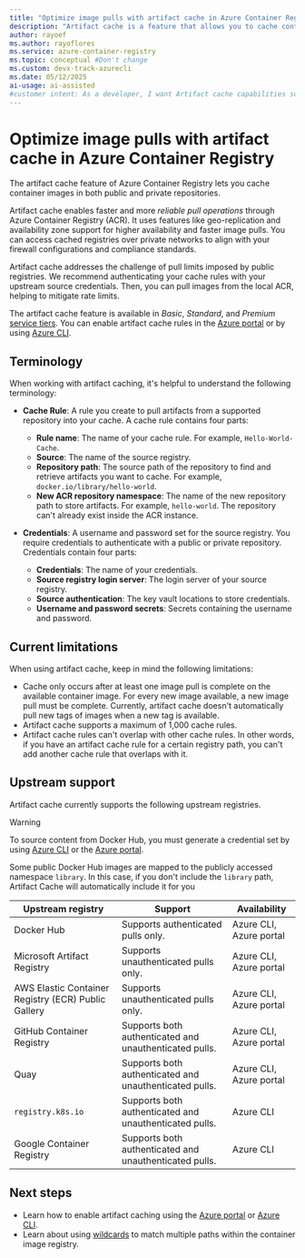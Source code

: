 ```yaml
---
title: "Optimize image pulls with artifact cache in Azure Container Registry"
description: "Artifact cache is a feature that allows you to cache container images in Azure Container Registry, improving performance and efficiency."
author: rayoef
ms.author: rayoflores
ms.service: azure-container-registry
ms.topic: conceptual #Don't change
ms.custom: devx-track-azurecli
ms.date: 05/12/2025
ai-usage: ai-assisted
#customer intent: As a developer, I want Artifact cache capabilities so that I can efficiently deliver and serve containerized applications to end-users in real-time.
---
```


# Optimize image pulls with artifact cache in Azure Container Registry

The artifact cache feature of Azure Container Registry lets you cache container images in both public and private repositories.

Artifact cache enables faster and more *reliable pull operations* through Azure Container Registry (ACR). It uses features like geo-replication and availability zone support for higher availability and faster image pulls. You can access cached registries over private networks to align with your firewall configurations and compliance standards.

Artifact cache addresses the challenge of pull limits imposed by public registries. We recommend authenticating your cache rules with your upstream source credentials. Then, you can pull images from the local ACR, helping to mitigate rate limits.

The artifact cache feature is available in *Basic*, *Standard*, and *Premium* [service tiers](container-registry-skus.md). You can enable artifact cache rules in the [Azure portal](artifact-cache-portal.md) or by using [Azure CLI](artifact-cache-cli.md).

## Terminology

When working with artifact caching, it's helpful to understand the following terminology:

- **Cache Rule**: A rule you create to pull artifacts from a supported repository into your cache. A cache rule contains four parts:

  - **Rule name**: The name of your cache rule. For example, `Hello-World-Cache`.
  - **Source**: The name of the source registry.
  - **Repository path**: The source path of the repository to find and retrieve artifacts you want to cache. For example, `docker.io/library/hello-world`.
  - **New ACR repository namespace**: The name of the new repository path to store artifacts. For example, `hello-world`. The repository can't already exist inside the ACR instance.

- **Credentials**: A username and password set for the source registry. You require credentials to authenticate with a public or private repository. Credentials contain four parts:

  - **Credentials**: The name of your credentials.
  - **Source registry login server**: The login server of your source registry.
  - **Source authentication**: The key vault locations to store credentials.
  - **Username and password secrets**: Secrets containing the username and password.

## Current limitations

When using artifact cache, keep in mind the following limitations:

- Cache only occurs after at least one image pull is complete on the available container image. For every new image available, a new image pull must be complete. Currently, artifact cache doesn't automatically pull new tags of images when a new tag is available.
- Artifact cache supports a maximum of 1,000 cache rules.
- Artifact cache rules can't overlap with other cache rules. In other words, if you have an artifact cache rule for a certain registry path, you can't add another cache rule that overlaps with it.

## Upstream support

Artifact cache currently supports the following upstream registries.

>[!WARNING]
> To source content from Docker Hub, you must generate a credential set by using [Azure CLI](artifact-cache-cli.md#create-the-credentials) or the [Azure portal](artifact-cache-portal.md#create-new-credentials).
> 
> Some public Docker Hub images are mapped to the publicly accessed namespace `library`.  In this case, if you don't include the `library` path, Artifact Cache will automatically include it for you

| Upstream registry                            | Support                                                  | Availability             |
|----------------------------------------------|----------------------------------------------------------|--------------------------|
| Docker Hub                                   | Supports authenticated pulls only.                       | Azure CLI, Azure portal  |
| Microsoft Artifact Registry                  | Supports unauthenticated pulls only.                     | Azure CLI, Azure portal  |
| AWS Elastic Container Registry (ECR) Public Gallery | Supports unauthenticated pulls only.              | Azure CLI, Azure portal  |
| GitHub Container Registry                    | Supports both authenticated and unauthenticated pulls.   | Azure CLI, Azure portal  |
| Quay                                         | Supports both authenticated and unauthenticated pulls.   | Azure CLI, Azure portal  |
| `registry.k8s.io`                            | Supports both authenticated and unauthenticated pulls.   | Azure CLI                |
| Google Container Registry                    | Supports both authenticated and unauthenticated pulls.   | Azure CLI                |


## Next steps

- Learn how to enable artifact caching using the [Azure portal](artifact-cache-portal.md) or [Azure CLI](artifact-cache-cli.md).
- Learn about using [wildcards](wildcards-artifact-cache.md) to match multiple paths within the container image registry.

